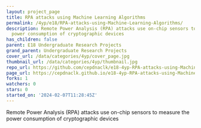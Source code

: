 ```yaml
---
layout: project_page
title: RPA attacks using Machine Learning Algorithms
permalink: /4yp/e18/RPA-attacks-using-Machine-Learning-Algorithms/
description: Remote Power Analysis (RPA) attacks use on-chip sensors to measure the
  power consumption of cryptographic devices
has_children: false
parent: E18 Undergraduate Research Projects
grand_parent: Undergraduate Research Projects
cover_url: /data/categories/4yp/cover_page.jpg
thumbnail_url: /data/categories/4yp/thumbnail.jpg
repo_url: https://github.com/cepdnaclk/e18-4yp-RPA-attacks-using-Machine-Learning-Algorithms
page_url: https://cepdnaclk.github.io/e18-4yp-RPA-attacks-using-Machine-Learning-Algorithms
forks: 1
watchers: 0
stars: 0
started_on: '2024-02-07T11:28:45Z'
---
```


Remote Power Analysis (RPA) attacks use on-chip sensors to measure the power consumption of cryptographic devices